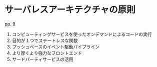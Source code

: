 # サーバレスアーキテクチャの原則

pp. 9

1. コンピューティングサービスを使ったオンデマンドによるコードの実行
2. 目的が１つでステートレスな関数
3. プッシュベースのイベント駆動パイプライン
4. より厚くより強力なフロントエンド
5. サードパーティサービスの活用
